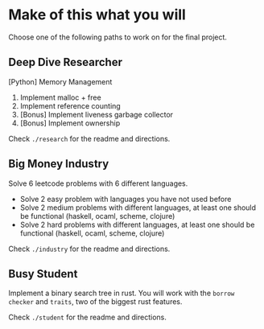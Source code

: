 # Make of this what you will

Choose one of the following paths to work on for the final project.

## Deep Dive Researcher

[Python] Memory Management
1. Implement malloc + free
2. Implement reference counting
3. [Bonus] Implement liveness garbage collector
4. [Bonus] Implement ownership

Check `./research` for the readme and directions.


## Big Money Industry

Solve 6 leetcode problems with 6 different languages.

* Solve 2 easy problem with languages you have not used before
* Solve 2 medium problems with different languages, at least one should be functional (haskell, ocaml, scheme, clojure)
* Solve 2 hard problems with different languages, at least one should be functional (haskell, ocaml, scheme, clojure)

Check `./industry` for the readme and directions.


## Busy Student

Implement a binary search tree in rust. 
You will work with the `borrow checker` and `traits`, two of the biggest rust features.

Check `./student` for the readme and directions.